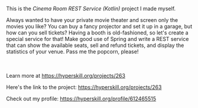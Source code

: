 This is the *Cinema Room REST Service (Kotlin)* project I made myself.


<p>Always wanted to have your private movie theater and screen only the movies you like? You can buy a fancy projector and set it up in a garage, but how can you sell tickets? Having a booth is old-fashioned, so let's create a special service for that! Make good use of Spring and write a REST service that can show the available seats, sell and refund tickets, and display the statistics of your venue. Pass me the popcorn, please!</p><br/><br/>Learn more at <a href="https://hyperskill.org/projects/263?utm_source=ide&utm_medium=ide&utm_campaign=ide&utm_content=project-card">https://hyperskill.org/projects/263</a>

Here's the link to the project: https://hyperskill.org/projects/263

Check out my profile: https://hyperskill.org/profile/612465515
